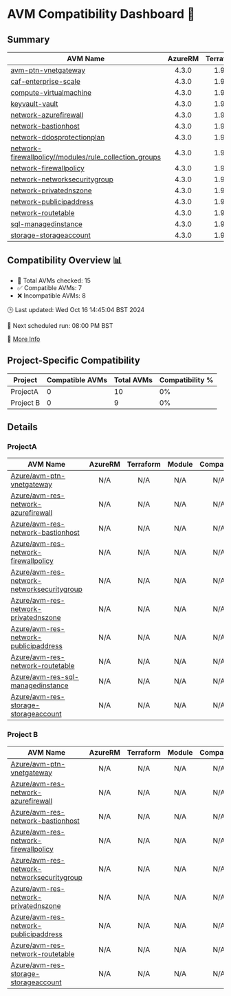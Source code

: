 # AVM Compatibility Dashboard 🚀

<!-- AVM_COMPATIBILITY_DASHBOARD_START -->

## Summary
| AVM Name | AzureRM | Terraform | Module | Compatible |
|----------|:-------:|:---------:|:------:|:----------:|
| [avm-ptn-vnetgateway](https://registry.terraform.io/modules/Azure/avm-ptn-vnetgateway/azurerm) | 4.3.0 | 1.9.7 | 0.6.0 | ❌ |
| [caf-enterprise-scale](https://registry.terraform.io/modules/Azure/caf-enterprise-scale/azurerm) | 4.3.0 | 1.9.7 | 6.0.0 | ❌ |
| [compute-virtualmachine](https://registry.terraform.io/modules/Azure/avm-res-compute-virtualmachine/azurerm) | 4.3.0 | 1.9.7 | 0.15.1 | ❌ |
| [keyvault-vault](https://registry.terraform.io/modules/Azure/avm-res-keyvault-vault/azurerm) | 4.3.0 | 1.9.7 | 0.9.1 | ✅ |
| [network-azurefirewall](https://registry.terraform.io/modules/Azure/avm-res-network-azurefirewall/azurerm) | 4.3.0 | 1.9.7 | 0.3.0 | ✅ |
| [network-bastionhost](https://registry.terraform.io/modules/Azure/avm-res-network-bastionhost/azurerm) | 4.3.0 | 1.9.7 | 0.3.0 | ❌ |
| [network-ddosprotectionplan](https://registry.terraform.io/modules/Azure/avm-res-network-ddosprotectionplan/azurerm) | 4.3.0 | 1.9.7 | 0.2.0 | ✅ |
| [network-firewallpolicy//modules/rule_collection_groups](https://registry.terraform.io/modules/Azure/avm-res-network-firewallpolicy/azurerm/0.3.1/submodules/rule_collection_groups) | 4.3.0 | 1.9.7 | 0.3.1 | ✅ |
| [network-firewallpolicy](https://registry.terraform.io/modules/Azure/avm-res-network-firewallpolicy/azurerm) | 4.3.0 | 1.9.7 | 0.3.1 | ✅ |
| [network-networksecuritygroup](https://registry.terraform.io/modules/Azure/avm-res-network-networksecuritygroup/azurerm) | 4.3.0 | 1.9.7 | 0.2.0 | ❌ |
| [network-privatednszone](https://registry.terraform.io/modules/Azure/avm-res-network-privatednszone/azurerm) | 4.3.0 | 1.9.7 | 0.2.1 | ❌ |
| [network-publicipaddress](https://registry.terraform.io/modules/Azure/avm-res-network-publicipaddress/azurerm) | 4.3.0 | 1.9.7 | 0.1.2 | ✅ |
| [network-routetable](https://registry.terraform.io/modules/Azure/avm-res-network-routetable/azurerm) | 4.3.0 | 1.9.7 | 0.3.0 | ✅ |
| [sql-managedinstance](https://registry.terraform.io/modules/Azure/avm-res-sql-managedinstance/azurerm) | 4.3.0 | 1.9.7 | 0.1.0 | ❌ |
| [storage-storageaccount](https://registry.terraform.io/modules/Azure/avm-res-storage-storageaccount/azurerm) | 4.3.0 | 1.9.7 | 0.2.7 | ❌ |

## Compatibility Overview 📊
- 🔢 Total AVMs checked: 15
- ✅ Compatible AVMs: 7
- ❌ Incompatible AVMs: 8

🕒 Last updated: Wed Oct 16 14:45:04 BST 2024

🔄 Next scheduled run: 08:00 PM BST

🔗 [More Info](https://github.com/elabx-org/tf-avm-compatability-checker/actions/runs/11366963339)

## Project-Specific Compatibility

| Project | Compatible AVMs | Total AVMs | Compatibility % |
|---------|-----------------|------------|-----------------|
| ProjectA | 0 | 10 | 0% |
| Project B | 0 | 9 | 0% |

## Details

### ProjectA

| AVM Name | AzureRM | Terraform | Module | Compatible |
|----------|:-------:|:---------:|:------:|:----------:|
| [Azure/avm-ptn-vnetgateway](https://registry.terraform.io/modules/Azure/avm-ptn-vnetgateway) | N/A | N/A | N/A | N/A |
| [Azure/avm-res-network-azurefirewall](https://registry.terraform.io/modules/Azure/avm-res-network-azurefirewall) | N/A | N/A | N/A | N/A |
| [Azure/avm-res-network-bastionhost](https://registry.terraform.io/modules/Azure/avm-res-network-bastionhost) | N/A | N/A | N/A | N/A |
| [Azure/avm-res-network-firewallpolicy](https://registry.terraform.io/modules/Azure/avm-res-network-firewallpolicy) | N/A | N/A | N/A | N/A |
| [Azure/avm-res-network-networksecuritygroup](https://registry.terraform.io/modules/Azure/avm-res-network-networksecuritygroup) | N/A | N/A | N/A | N/A |
| [Azure/avm-res-network-privatednszone](https://registry.terraform.io/modules/Azure/avm-res-network-privatednszone) | N/A | N/A | N/A | N/A |
| [Azure/avm-res-network-publicipaddress](https://registry.terraform.io/modules/Azure/avm-res-network-publicipaddress) | N/A | N/A | N/A | N/A |
| [Azure/avm-res-network-routetable](https://registry.terraform.io/modules/Azure/avm-res-network-routetable) | N/A | N/A | N/A | N/A |
| [Azure/avm-res-sql-managedinstance](https://registry.terraform.io/modules/Azure/avm-res-sql-managedinstance) | N/A | N/A | N/A | N/A |
| [Azure/avm-res-storage-storageaccount](https://registry.terraform.io/modules/Azure/avm-res-storage-storageaccount) | N/A | N/A | N/A | N/A |

### Project B

| AVM Name | AzureRM | Terraform | Module | Compatible |
|----------|:-------:|:---------:|:------:|:----------:|
| [Azure/avm-ptn-vnetgateway](https://registry.terraform.io/modules/Azure/avm-ptn-vnetgateway) | N/A | N/A | N/A | N/A |
| [Azure/avm-res-network-azurefirewall](https://registry.terraform.io/modules/Azure/avm-res-network-azurefirewall) | N/A | N/A | N/A | N/A |
| [Azure/avm-res-network-bastionhost](https://registry.terraform.io/modules/Azure/avm-res-network-bastionhost) | N/A | N/A | N/A | N/A |
| [Azure/avm-res-network-firewallpolicy](https://registry.terraform.io/modules/Azure/avm-res-network-firewallpolicy) | N/A | N/A | N/A | N/A |
| [Azure/avm-res-network-networksecuritygroup](https://registry.terraform.io/modules/Azure/avm-res-network-networksecuritygroup) | N/A | N/A | N/A | N/A |
| [Azure/avm-res-network-privatednszone](https://registry.terraform.io/modules/Azure/avm-res-network-privatednszone) | N/A | N/A | N/A | N/A |
| [Azure/avm-res-network-publicipaddress](https://registry.terraform.io/modules/Azure/avm-res-network-publicipaddress) | N/A | N/A | N/A | N/A |
| [Azure/avm-res-network-routetable](https://registry.terraform.io/modules/Azure/avm-res-network-routetable) | N/A | N/A | N/A | N/A |
| [Azure/avm-res-storage-storageaccount](https://registry.terraform.io/modules/Azure/avm-res-storage-storageaccount) | N/A | N/A | N/A | N/A |

<!-- AVM_COMPATIBILITY_DASHBOARD_END -->

